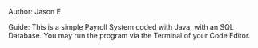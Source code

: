 Author: Jason E.

Guide:
This is a simple Payroll System coded with Java, with an SQL Database.
You may run the program via the Terminal of your Code Editor.